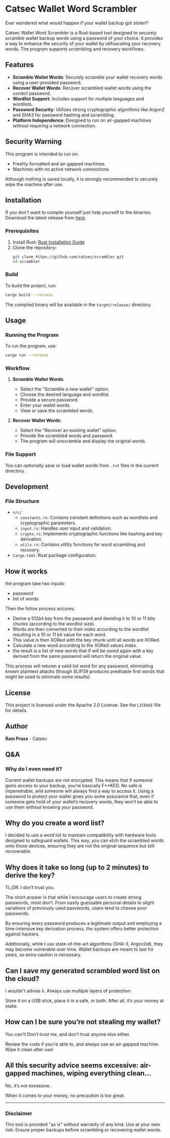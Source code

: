 # Catsec Wallet Word Scrambler

Ever wondered what would happen if your wallet backup got stolen? 

Catsec Wallet Word Scrambler is a Rust-based tool designed to securely scramble wallet backup words using a password of your choice. It provides a way to enhance the security of your wallet by obfuscating your recovery words. The program supports scrambling and recovery workflows.

## Features
- **Scramble Wallet Words**: Securely scramble your wallet recovery words using a user-provided password.
- **Recover Wallet Words**: Recover scrambled wallet words using the correct password.
- **Wordlist Support**: Includes support for multiple languages and wordlists.
- **Password Security**: Utilizes strong cryptographic algorithms like Argon2 and SHA3 for password hashing and scrambling.
- **Platform Independence**: Designed to run on air-gapped machines without requiring a network connection.

## Security Warning
This program is intended to run on:
- Freshly formatted and air-gapped machines.
- Machines with no active network connections.

Although nothing is saved locally, it is strongly recommended to securely wipe the machine after use.


## Installation

If you don't want to compile yourself just help yourself to the binaries:
Download the latest release from [here](https://github.com/catsec/scrambler/releases/latest).

### Prerequisites
1. Install Rust: [Rust Installation Guide](https://www.rust-lang.org/tools/install)
2. Clone the repository:
   ```bash
   git clone https://github.com/catsec/scrambler.git
   cd scrambler
   ```

### Build
To build the project, run:
```bash
cargo build --release
```
The compiled binary will be available in the `target/release/` directory.

## Usage

### Running the Program
To run the program, use:
```bash
cargo run --release
```

### Workflow
1. **Scramble Wallet Words**:
   - Select the "Scramble a new wallet" option.
   - Choose the desired language and wordlist.
   - Provide a secure password.
   - Enter your wallet words.
   - View or save the scrambled words.

2. **Recover Wallet Words**:
   - Select the "Recover an existing wallet" option.
   - Provide the scrambled words and password.
   - The program will unscramble and display the original words.

### File Support
You can optionally save or load wallet words from `.txt` files in the current directory.

## Development
### File Structure
- `src/`
  - `constants.rs`: Contains constant definitions such as wordlists and cryptographic parameters.
  - `input.rs`: Handles user input and validation.
  - `crypto.rs`: Implements cryptographic functions like hashing and key derivation.
  - `utils.rs`: Contains utility functions for word scrambling and recovery.
- `Cargo.toml`: Rust package configuration.


## How it works

the program take two inputs:
- password
- list of words

Then the follow process accures:
- Derive a 512bit key from the password and deviding it to 10 or 11 bits chunks (according to the wordlist size).
- Words are then converted to their index according to the wordlist resulting in a 10 or 11 bit value for each word.
- This value is then XORed with the key chunk until all words are XORed.
- Calculate a new word according to the XORed values index.
- the result is a list of new words that if will be xored again with a key derived from the same password will return the original value.

This process will returen a valid list word for any password, eliminating known plaintext attacks (though SLIP39 produces preditable first words that might be used to eliminate some results)

## License
This project is licensed under the Apache 2.0 License. See the `LICENSE` file for details.

## Author
**Ram Prass** - Catsec

## Q&A

### Why do I even need it?

Current wallet backups are not encrypted. This means that if someone gains access to your backup, you're basically F**KED. No safe is impenetrable, and someone will always find a way to access it.
Using a password to protect your wallet gives you some assurance that, even if someone gets hold of your wallet’s recovery words, they won’t be able to use them without knowing your password.

## Why do you create a word list?

I decided to use a word list to maintain compatibility with hardware tools designed to safeguard wallets.
This way, you can etch the scrambled words onto those devices, ensuring they are not the original sequence but still recoverable.

## Why does it take so long (up to 2 minutes) to derive the key?

TL;DR: I don’t trust you.

The short answer is that while I encourage users to create strong passwords, most don’t.
From easily guessable personal details to slight variations of previously used passwords, users tend to choose poor passwords.

By ensuring every password produces a legitimate output and employing a time-intensive key derivation process, the system offers better protection against hackers.

Additionally, while I use state-of-the-art algorithms (SHA-3, Argon2id), they may become vulnerable over time. Wallet backups are meant to last for years, so extra caution is necessary.

## Can I save my generated scrambled word list on the cloud?

I wouldn’t advise it. Always use multiple layers of protection:

Store it on a USB stick, place it in a safe, or both. After all, it’s your money at stake.

## How can I be sure you’re not stealing my wallet?

You can’t! Don’t trust me, and don’t trust anyone else either.

Review the code if you’re able to, and always use an air-gapped machine. Wipe it clean after use!

## All this security advice seems excessive: air-gapped machines, wiping everything clean...

No, it’s not excessive.

When it comes to your money, no precaution is too great.


---
### Disclaimer
This tool is provided "as is" without warranty of any kind. Use at your own risk. Ensure proper backups before scrambling or recovering wallet words.
